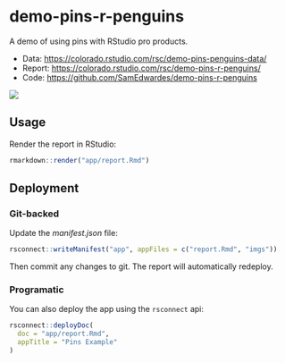 # demo-pins-r-penguins

A demo of using pins with RStudio pro products.

- Data: <https://colorado.rstudio.com/rsc/demo-pins-penguins-data/>
- Report: <https://colorado.rstudio.com/rsc/demo-pins-r-penguins/>
- Code: <https://github.com/SamEdwardes/demo-pins-r-penguins>

![](app/imgs/connect-screenshot.png)

## Usage

Render the report in RStudio:

```r
rmarkdown::render("app/report.Rmd")
```

## Deployment

### Git-backed

Update the *manifest.json* file:

```r
rsconnect::writeManifest("app", appFiles = c("report.Rmd", "imgs"))
```

Then commit any changes to git. The report will automatically redeploy.

### Programatic

You can also deploy the app using the `rsconnect` api:

```r
rsconnect::deployDoc(
  doc = "app/report.Rmd",
  appTitle = "Pins Example"
)
```
